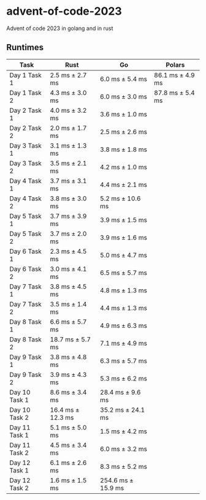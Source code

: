 # advent-of-code-2023
Advent of code 2023 in golang and in rust

## Runtimes

| Task       | Rust      | Go        | Polars    |
|------------|-----------|-----------|-----------|
| Day 1 Task 1 | 2.5 ms ± 2.7 ms  | 6.0 ms ± 5.4 ms  | 86.1 ms ± 4.9 ms  |
| Day 1 Task 2 | 4.3 ms ± 3.0 ms  | 6.0 ms ± 3.0 ms  | 87.8 ms ± 5.4 ms  |
| Day 2 Task 1 | 4.0 ms ± 3.2 ms  | 3.6 ms ± 1.0 ms  |
| Day 2 Task 2 | 2.0 ms ± 1.7 ms  | 2.5 ms ± 2.6 ms  |
| Day 3 Task 1 | 3.1 ms ± 1.3 ms  | 3.8 ms ± 1.8 ms  |
| Day 3 Task 2 | 3.5 ms ± 2.1 ms  | 4.2 ms ± 1.0 ms  |
| Day 4 Task 1 | 3.7 ms ± 3.1 ms  | 4.4 ms ± 2.1 ms  |
| Day 4 Task 2 | 3.8 ms ± 3.0 ms  | 5.2 ms ± 10.6 ms  |
| Day 5 Task 1 | 3.7 ms ± 3.9 ms  | 3.9 ms ± 1.5 ms  |
| Day 5 Task 2 | 3.7 ms ± 2.0 ms  | 3.9 ms ± 1.6 ms  |
| Day 6 Task 1 | 2.3 ms ± 4.5 ms  | 5.0 ms ± 4.7 ms  |
| Day 6 Task 2 | 3.0 ms ± 4.1 ms  | 6.5 ms ± 5.7 ms  |
| Day 7 Task 1 | 3.8 ms ± 4.5 ms  | 4.8 ms ± 1.3 ms  |
| Day 7 Task 2 | 3.5 ms ± 1.4 ms  | 4.4 ms ± 1.3 ms  |
| Day 8 Task 1 | 6.6 ms ± 5.7 ms  | 4.9 ms ± 6.3 ms  |
| Day 8 Task 2 | 18.7 ms ± 5.7 ms  | 7.1 ms ± 4.9 ms  |
| Day 9 Task 1 | 3.8 ms ± 4.8 ms  | 6.3 ms ± 5.7 ms  |
| Day 9 Task 2 | 3.9 ms ± 4.3 ms  | 5.3 ms ± 6.2 ms  |
| Day 10 Task 1 | 8.6 ms ± 3.4 ms  | 28.4 ms ± 9.6 ms  |
| Day 10 Task 2 | 16.4 ms ± 12.3 ms  | 35.2 ms ± 24.1 ms  |
| Day 11 Task 1 | 5.1 ms ± 5.0 ms  | 1.5 ms ± 4.2 ms  |
| Day 11 Task 2 | 4.5 ms ± 3.4 ms  | 6.0 ms ± 3.2 ms  |
| Day 12 Task 1 | 6.1 ms ± 2.6 ms  | 8.3 ms ± 5.2 ms  |
| Day 12 Task 2 | 1.6 ms ± 1.5 ms  | 254.6 ms ± 15.9 ms  |